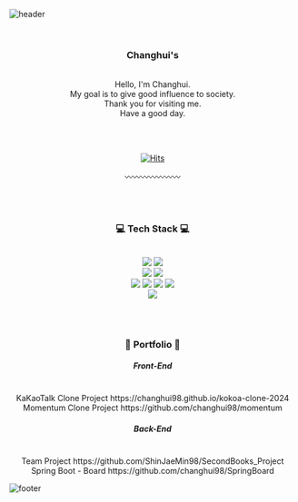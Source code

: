 ![header](https://capsule-render.vercel.app/api?type=waving&&color=gradient&height=100&section=header&fontSize=90)


<div align="center">
<br>
<h3>Changhui's</h3><br>
 Hello, I'm Changhui. <br>
 My goal is to give good influence to society.<br>
 Thank you for visiting me.<br>
 Have a good day.


 <br><br>

 [![Hits](https://hits.seeyoufarm.com/api/count/incr/badge.svg?url=https%3A%2F%2Fgithub.com%2Fchanghui98&count_bg=%23FFD4DF&title_bg=%23555555&icon=&icon_color=%23E7E7E7&title=hui&edge_flat=false)](https://hits.seeyoufarm.com)

〰️〰️〰️〰️〰️〰️〰️

<br><br>

<h3>💻 Tech Stack 💻</h3>

<br>
<img src="https://img.shields.io/badge/HTML5-E34F26?style=flat-square&logo=HTML5&logoColor=white"/>
<img src="https://img.shields.io/badge/CSS3-1572B6?style=flat-square&logo=CSS3&logoColor=white"/><br>

<img src="https://img.shields.io/badge/Java-FFDC3C?style=flat-square&logo=Java&logoColor=white"/>
<img src="https://img.shields.io/badge/JavaScript-F7DF1E?style=flat-square&logo=JavaScript&logoColor=white"/><br>

<img src="https://img.shields.io/badge/JSP-FFDC3C?style=flat-square&logo=JSP&logoColor=white"/>
<img src="https://img.shields.io/badge/Spring-6DB33F?style=flat-square&logo=Spring&logoColor=white"/>
<img src="https://img.shields.io/badge/Spring Boot-6DB33F?style=flat-square&logo=Spring Boot&logoColor=white"/>
<img src="https://img.shields.io/badge/Thymeleaf-005F0F?style=flat-square&logo=Thymeleaf&logoColor=white"/><br>

<img src="https://img.shields.io/badge/Oracle-F80000?style=flat-square&logo=Oracle&logoColor=white"/>

<br><br>
<h3> 📂 Portfolio 📂 </h3>

<h5>Front-End</h5>
<br>
<span>KaKaoTalk Clone Project</span>
<span>https://changhui98.github.io/kokoa-clone-2024</span><br>
<span>Momentum Clone Project</span>
<span>https://github.com/changhui98/momentum</span>


<h5>Back-End</h5>
<br>
<span>Team Project</span>
<span>https://github.com/ShinJaeMin98/SecondBooks_Project</span><br>
<span>Spring Boot - Board</span>
<span>https://github.com/changhui98/SpringBoard</span>
 
</div>

![footer](https://capsule-render.vercel.app/api?type=waving&&color=gradient&height=100&section=footer&fontSize=90)
